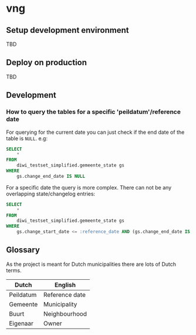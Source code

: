 # vng

## Setup development environment

TBD

## Deploy on production

TBD

## Development

### How to query the tables for a specific 'peildatum'/reference date

For querying for the current date you can just check if the end date of the table is `NULL`. e.g:

```sql
SELECT
    *
FROM
    diwi_testset_simplified.gemeente_state gs
WHERE
    gs.change_end_date IS NULL
```

For a specific date the query is more complex. There can not be any overlapping state/changelog entries:

```sql
SELECT
    *
FROM
    diwi_testset_simplified.gemeente_state gs
WHERE
    gs.change_start_date <= :reference_date AND (gs.change_end_date IS NULL OR gs.change_end_date > :reference_date)
```

## Glossary

As the project is meant for Dutch municipalities there are lots of Dutch terms.

| Dutch     | English        |
| --------- | -------------- |
| Peildatum | Reference date |
| Gemeente  | Municipality   |
| Buurt     | Neighbourhood  |
| Eigenaar  | Owner          |
